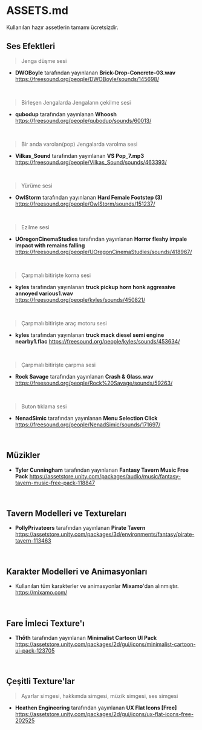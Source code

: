 # ASSETS.md

Kullanılan hazır assetlerin tamamı ücretsizdir.

## Ses Efektleri

> Jenga düşme sesi

* **DWOBoyle** tarafından yayınlanan **Brick-Drop-Concrete-03.wav**
https://freesound.org/people/DWOBoyle/sounds/145698/
<br>

> Birleşen Jengalarda Jengaların çekilme sesi

* **qubodup** tarafından yayınlanan **Whoosh**
https://freesound.org/people/qubodup/sounds/60013/
<br>

> Bir anda varolan(pop) Jengalarda varolma sesi

* **Vilkas_Sound** tarafından yayınlanan **VS Pop_7.mp3**
https://freesound.org/people/Vilkas_Sound/sounds/463393/
<br>

> Yürüme sesi

* **OwlStorm** tarafından yayınlanan **Hard Female Footstep (3)**
https://freesound.org/people/OwlStorm/sounds/151237/
<br>

> Ezilme sesi

* **UOregonCinemaStudies** tarafından yayınlanan **Horror fleshy impale impact with remains falling**
https://freesound.org/people/UOregonCinemaStudies/sounds/418967/
<br>

> Çarpmalı bitirişte korna sesi

* **kyles** tarafından yayınlanan **truck pickup horn honk aggressive annoyed various1.wav**
https://freesound.org/people/kyles/sounds/450821/
<br>

> Çarpmalı bitirişte araç motoru sesi

* **kyles** tarafından yayınlanan **truck mack diesel semi engine nearby1.flac**
https://freesound.org/people/kyles/sounds/453634/
<br>

> Çarpmalı bitirişte çarpma sesi

* **Rock Savage** tarafından yayınlanan **Crash & Glass.wav**
https://freesound.org/people/Rock%20Savage/sounds/59263/
<br>

> Buton tıklama sesi

* **NenadSimic** tarafından yayınlanan **Menu Selection Click**
https://freesound.org/people/NenadSimic/sounds/171697/
<br>

## Müzikler

* **Tyler Cunningham** tarafından yayınlanan **Fantasy Tavern Music Free Pack**
https://assetstore.unity.com/packages/audio/music/fantasy-tavern-music-free-pack-118847
<br>

## Tavern Modelleri ve Textureları

* **PollyPrivateers** tarafından yayınlanan **Pirate Tavern**
https://assetstore.unity.com/packages/3d/environments/fantasy/pirate-tavern-113463
<br>

## Karakter Modelleri ve Animasyonları

* Kullanılan tüm karakterler ve animasyonlar **Mixamo**'dan alınmıştır.
https://mixamo.com/
<br>

## Fare İmleci Texture'ı

* **Thṓth** tarafından yayınlanan **Minimalist Cartoon UI Pack**
https://assetstore.unity.com/packages/2d/gui/icons/minimalist-cartoon-ui-pack-123705
<br>

## Çeşitli Texture'lar

> Ayarlar simgesi, hakkımda simgesi, müzik simgesi, ses simgesi

* **Heathen Engineering** tarafından yayınlanan **UX Flat Icons [Free]**
https://assetstore.unity.com/packages/2d/gui/icons/ux-flat-icons-free-202525

